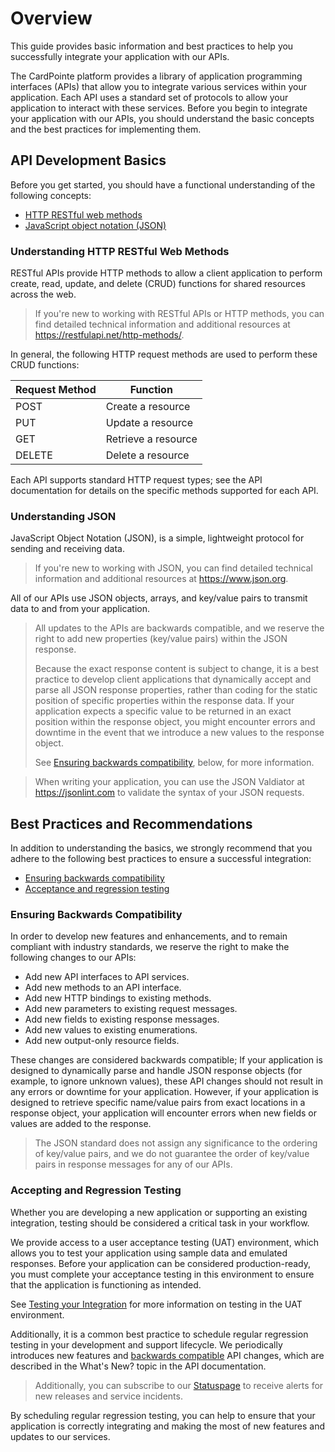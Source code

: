 # Overview

This guide provides basic information and best practices to help you successfully integrate your application with our APIs.

The CardPointe platform provides a library of application programming interfaces (APIs) that allow you to integrate various services within your application. Each API uses a standard set of protocols to allow your application to interact with these services. Before you begin to integrate your application with our APIs, you should understand the basic concepts and the best practices for implementing them.

## API Development Basics

Before you get started, you should have a functional understanding of the following concepts:

- [HTTP RESTful web methods](#understanding-http-restful-web-methods)
- [JavaScript object notation (JSON)](#understanding-json)

### Understanding HTTP RESTful Web Methods

RESTful APIs provide HTTP methods to allow a client application to perform create, read, update, and delete (CRUD) functions for shared resources across the web.

> If you're new to working with RESTful APIs or HTTP methods, you can find detailed technical information and additional resources at https://restfulapi.net/http-methods/.

In general, the following HTTP request methods are used to perform these CRUD functions:

| Request Method | Function |
| -------------- | -------- |
| POST | Create a resource |
| PUT | Update a resource |
| GET | Retrieve a resource |
| DELETE | Delete a resource |

Each API supports standard HTTP request types; see the API documentation for details on the specific methods supported for each API. 

### Understanding JSON

JavaScript Object Notation (JSON), is a simple, lightweight protocol for sending and receiving data.

> If you're new to working with JSON, you can find detailed technical information and additional resources at https://www.json.org.

 All of our APIs use JSON objects, arrays, and key/value pairs to transmit data to and from your application.

<!-- theme: danger -->
>All updates to the APIs are backwards compatible, and we reserve the right to add new properties (key/value pairs) within the JSON response. 
>
> Because the exact response content is subject to change, it is a best practice to develop client applications that dynamically accept and parse all JSON response properties, rather than coding for the static position of specific properties within the response data. If your application expects a specific value to be returned in an exact position within the response object, you might encounter errors and downtime in the event that we introduce a new values to the response object.
>
> See [Ensuring backwards compatibility](#ensuring-backwards-compatibility), below, for more information.

<!-- theme: warning -->
> When writing your application, you can use the JSON Valdiator at https://jsonlint.com to validate the syntax of your JSON requests. 

## Best Practices and Recommendations

In addition to understanding the basics, we strongly recommend that you adhere to the following best practices to ensure a successful integration:

- [Ensuring backwards compatibility](#ensuring-backwards-compatibility)
- [Acceptance and regression testing](#accepting-and-regression-testing)

### Ensuring Backwards Compatibility

In order to develop new features and enhancements, and to remain compliant with industry standards, we reserve the right to make the following changes to our APIs:

- Add new API interfaces to API services.
- Add new methods to an API interface.
- Add new HTTP bindings to existing methods.
- Add new parameters to existing request messages.
- Add new fields to existing response messages.
- Add new values to existing enumerations.
- Add new output-only resource fields.

These changes are considered backwards compatible; If your application is designed to dynamically parse and handle JSON response objects (for example, to ignore unknown values), these API changes should not result in any errors or downtime for your application. However, if your application is designed to retrieve specific name/value pairs from exact locations in a response object, your application will encounter errors when new fields or values are added to the response.

<!-- theme: danger -->
> The JSON standard does not assign any significance to the ordering of key/value pairs, and we do not guarantee the order of key/value pairs in response messages for any of our APIs.

### Accepting and Regression Testing

Whether you are developing a new application or supporting an existing integration, testing should be considered a critical task in your workflow. 

We provide access to a user acceptance testing (UAT) environment, which allows you to test your application using sample data and emulated responses. Before your application can be considered production-ready, you must complete your acceptance testing in this environment to ensure that the application is functioning as intended.

See [Testing your Integration](?path=docs/documentation/CardPointeGatewayDeveloperGuides.md#testing-your-integration) for more information on testing in the UAT environment.

Additionally, it is a common best practice to schedule regular regression testing in your development and support lifecycle. We periodically introduces new features and [backwards compatible](#ensuring-backwards-compatibility) API changes, which are described in the What's New? topic in the API documentation. 

<!-- theme: warning -->
> Additionally, you can subscribe to our [Statuspage](https://status.cardconnect.com/) to receive alerts for new releases and service incidents. 

By scheduling regular regression testing, you can help to ensure that your application is correctly integrating and making the most of new features and updates to our services.
